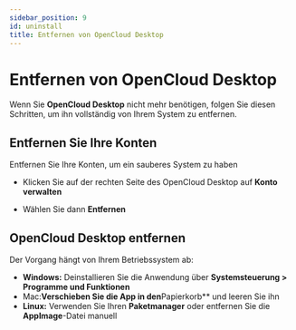 ```yaml
---
sidebar_position: 9
id: uninstall
title: Entfernen von OpenCloud Desktop
---
```


# Entfernen von OpenCloud Desktop

Wenn Sie **OpenCloud Desktop** nicht mehr benötigen, folgen Sie diesen Schritten, um ihn vollständig von Ihrem System zu entfernen.

## Entfernen Sie Ihre Konten

Entfernen Sie Ihre Konten, um ein sauberes System zu haben

- Klicken Sie auf der rechten Seite des OpenCloud Desktop auf **Konto verwalten**
<!--<img src={require("./img/uninstall/uninstall-manage-account.png").default} alt="choose what to sync" width="400"/> -->

- Wählen Sie dann **Entfernen**
<!-- <img src={require("./img/uninstall/uninstall-remove.png").default} alt="choose what to sync" width="400"/> -->

## OpenCloud Desktop entfernen

Der Vorgang hängt von Ihrem Betriebssystem ab:

- **Windows:** Deinstallieren Sie die Anwendung über **Systemsteuerung > Programme und Funktionen**
- Mac:**Verschieben Sie die App in den**Papierkorb\*\* und leeren Sie ihn
- **Linux:** Verwenden Sie Ihren **Paketmanager** oder entfernen Sie die **AppImage**-Datei manuell
